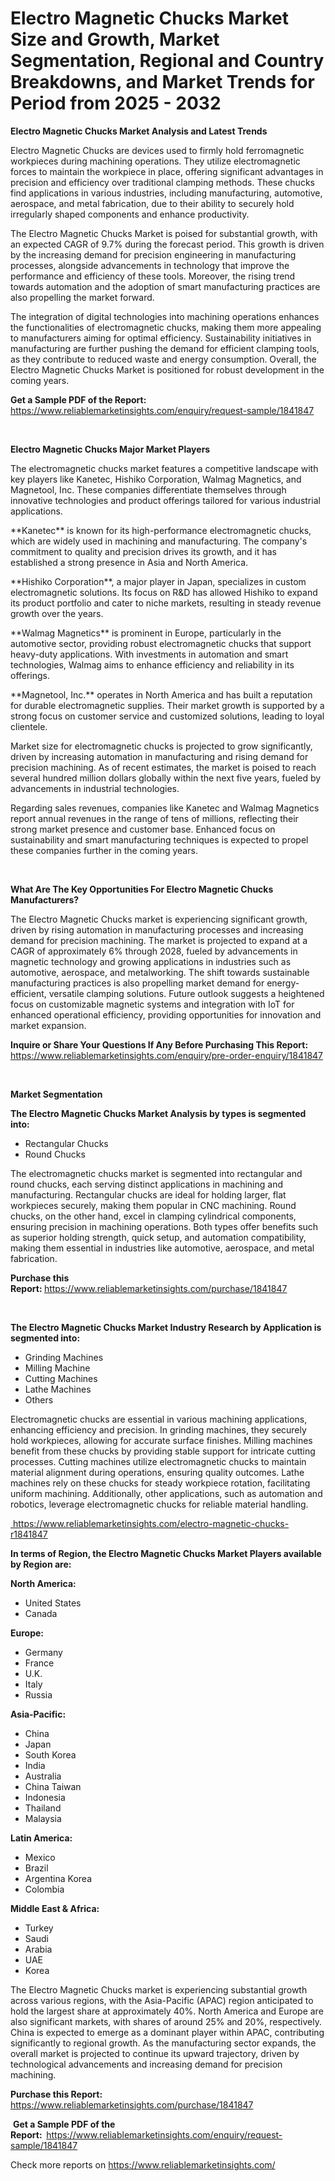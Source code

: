 <p><h1>Electro Magnetic Chucks Market Size and Growth, Market Segmentation, Regional and Country Breakdowns, and Market Trends for Period from 2025 -  2032</h1></p><p><strong>Electro Magnetic Chucks Market Analysis and Latest Trends</strong></p>
<p><p>Electro Magnetic Chucks are devices used to firmly hold ferromagnetic workpieces during machining operations. They utilize electromagnetic forces to maintain the workpiece in place, offering significant advantages in precision and efficiency over traditional clamping methods. These chucks find applications in various industries, including manufacturing, automotive, aerospace, and metal fabrication, due to their ability to securely hold irregularly shaped components and enhance productivity.</p><p>The Electro Magnetic Chucks Market is poised for substantial growth, with an expected CAGR of 9.7% during the forecast period. This growth is driven by the increasing demand for precision engineering in manufacturing processes, alongside advancements in technology that improve the performance and efficiency of these tools. Moreover, the rising trend towards automation and the adoption of smart manufacturing practices are also propelling the market forward. </p><p>The integration of digital technologies into machining operations enhances the functionalities of electromagnetic chucks, making them more appealing to manufacturers aiming for optimal efficiency. Sustainability initiatives in manufacturing are further pushing the demand for efficient clamping tools, as they contribute to reduced waste and energy consumption. Overall, the Electro Magnetic Chucks Market is positioned for robust development in the coming years.</p></p>
<p><strong>Get a Sample PDF of the Report:&nbsp;</strong> <a href="https://www.reliablemarketinsights.com/enquiry/request-sample/1841847?utm_campaign=2197&utm_medium=2&utm_source=Github&utm_content=ia&utm_term=26032025&utm_id=electro-magnetic-chucks">https://www.reliablemarketinsights.com/enquiry/request-sample/1841847</a></p>
<p>&nbsp;</p>
<p><strong>Electro Magnetic Chucks Major Market Players</strong></p>
<p><p>The electromagnetic chucks market features a competitive landscape with key players like Kanetec, Hishiko Corporation, Walmag Magnetics, and Magnetool, Inc. These companies differentiate themselves through innovative technologies and product offerings tailored for various industrial applications.</p><p>**Kanetec** is known for its high-performance electromagnetic chucks, which are widely used in machining and manufacturing. The company's commitment to quality and precision drives its growth, and it has established a strong presence in Asia and North America.</p><p>**Hishiko Corporation**, a major player in Japan, specializes in custom electromagnetic solutions. Its focus on R&D has allowed Hishiko to expand its product portfolio and cater to niche markets, resulting in steady revenue growth over the years.</p><p>**Walmag Magnetics** is prominent in Europe, particularly in the automotive sector, providing robust electromagnetic chucks that support heavy-duty applications. With investments in automation and smart technologies, Walmag aims to enhance efficiency and reliability in its offerings.</p><p>**Magnetool, Inc.** operates in North America and has built a reputation for durable electromagnetic supplies. Their market growth is supported by a strong focus on customer service and customized solutions, leading to loyal clientele.</p><p>Market size for electromagnetic chucks is projected to grow significantly, driven by increasing automation in manufacturing and rising demand for precision machining. As of recent estimates, the market is poised to reach several hundred million dollars globally within the next five years, fueled by advancements in industrial technologies.</p><p>Regarding sales revenues, companies like Kanetec and Walmag Magnetics report annual revenues in the range of tens of millions, reflecting their strong market presence and customer base. Enhanced focus on sustainability and smart manufacturing techniques is expected to propel these companies further in the coming years.</p></p>
<p>&nbsp;</p>
<p><strong>What Are The Key Opportunities For Electro Magnetic Chucks Manufacturers?</strong></p>
<p><p>The Electro Magnetic Chucks market is experiencing significant growth, driven by rising automation in manufacturing processes and increasing demand for precision machining. The market is projected to expand at a CAGR of approximately 6% through 2028, fueled by advancements in magnetic technology and growing applications in industries such as automotive, aerospace, and metalworking. The shift towards sustainable manufacturing practices is also propelling market demand for energy-efficient, versatile clamping solutions. Future outlook suggests a heightened focus on customizable magnetic systems and integration with IoT for enhanced operational efficiency, providing opportunities for innovation and market expansion.</p></p>
<p><strong>Inquire or Share Your Questions If Any Before Purchasing This Report:</strong> <a href="https://www.reliablemarketinsights.com/enquiry/pre-order-enquiry/1841847?utm_campaign=2197&utm_medium=2&utm_source=Github&utm_content=ia&utm_term=26032025&utm_id=electro-magnetic-chucks">https://www.reliablemarketinsights.com/enquiry/pre-order-enquiry/1841847</a></p>
<p>&nbsp;</p>
<p><strong>Market Segmentation</strong></p>
<p><strong>The Electro Magnetic Chucks Market Analysis by types is segmented into:</strong></p>
<p><ul><li>Rectangular Chucks</li><li>Round Chucks</li></ul></p>
<p><p>The electromagnetic chucks market is segmented into rectangular and round chucks, each serving distinct applications in machining and manufacturing. Rectangular chucks are ideal for holding larger, flat workpieces securely, making them popular in CNC machining. Round chucks, on the other hand, excel in clamping cylindrical components, ensuring precision in machining operations. Both types offer benefits such as superior holding strength, quick setup, and automation compatibility, making them essential in industries like automotive, aerospace, and metal fabrication.</p></p>
<p><strong>Purchase this Report:&nbsp;</strong><a href="https://www.reliablemarketinsights.com/purchase/1841847?utm_campaign=2197&utm_medium=2&utm_source=Github&utm_content=ia&utm_term=26032025&utm_id=electro-magnetic-chucks">https://www.reliablemarketinsights.com/purchase/1841847</a></p>
<p>&nbsp;</p>
<p><strong>The Electro Magnetic Chucks Market Industry Research by Application is segmented into:</strong></p>
<p><ul><li>Grinding Machines</li><li>Milling Machine</li><li>Cutting Machines</li><li>Lathe Machines</li><li>Others</li></ul></p>
<p><p>Electromagnetic chucks are essential in various machining applications, enhancing efficiency and precision. In grinding machines, they securely hold workpieces, allowing for accurate surface finishes. Milling machines benefit from these chucks by providing stable support for intricate cutting processes. Cutting machines utilize electromagnetic chucks to maintain material alignment during operations, ensuring quality outcomes. Lathe machines rely on these chucks for steady workpiece rotation, facilitating uniform machining. Additionally, other applications, such as automation and robotics, leverage electromagnetic chucks for reliable material handling.</p></p>
<p><a href="https://www.reliablemarketinsights.com/electro-magnetic-chucks-r1841847?utm_campaign=2197&utm_medium=2&utm_source=Github&utm_content=ia&utm_term=26032025&utm_id=electro-magnetic-chucks">&nbsp;https://www.reliablemarketinsights.com/electro-magnetic-chucks-r1841847</a></p>
<p><strong>In terms of Region, the Electro Magnetic Chucks Market Players available by Region are:</strong></p>
<p>
    <p> <strong> North America: </strong>
        <ul>
            <li>United States</li>
            <li>Canada</li>
        </ul>
        </p> 
    <p> <strong> Europe: </strong>
        <ul>
            <li>Germany</li>
            <li>France</li>
            <li>U.K.</li>
            <li>Italy</li>
            <li>Russia</li>
        </ul>
        </p> 
    <p> <strong> Asia-Pacific: </strong>
        <ul>
            <li>China</li>
            <li>Japan</li>
            <li>South Korea</li>
            <li>India</li>
            <li>Australia</li>
            <li>China Taiwan</li>
            <li>Indonesia</li>
            <li>Thailand</li>
            <li>Malaysia</li>
        </ul>
        </p> 
    <p> <strong> Latin America: </strong>
        <ul>
            <li>Mexico</li>
            <li>Brazil</li>
            <li>Argentina Korea</li>
            <li>Colombia</li>
        </ul>
        </p> 
    <p> <strong> Middle East & Africa: </strong>
        <ul>
            <li>Turkey</li>
            <li>Saudi</li>
            <li>Arabia</li>
            <li>UAE</li>
            <li>Korea</li>
        </ul>
    </p>
    </p>
<p><p>The Electro Magnetic Chucks market is experiencing substantial growth across various regions, with the Asia-Pacific (APAC) region anticipated to hold the largest share at approximately 40%. North America and Europe are also significant markets, with shares of around 25% and 20%, respectively. China is expected to emerge as a dominant player within APAC, contributing significantly to regional growth. As the manufacturing sector expands, the overall market is projected to continue its upward trajectory, driven by technological advancements and increasing demand for precision machining.</p></p>
<p><strong>Purchase this Report: </strong><a href="https://www.reliablemarketinsights.com/purchase/1841847?utm_campaign=2197&utm_medium=2&utm_source=Github&utm_content=ia&utm_term=26032025&utm_id=electro-magnetic-chucks">https://www.reliablemarketinsights.com/purchase/1841847</a></p>
<p>&nbsp;<strong>Get a Sample PDF of the Report:&nbsp;&nbsp;</strong><a href="https://www.reliablemarketinsights.com/enquiry/request-sample/1841847?utm_campaign=2197&utm_medium=2&utm_source=Github&utm_content=ia&utm_term=26032025&utm_id=electro-magnetic-chucks">https://www.reliablemarketinsights.com/enquiry/request-sample/1841847</a></p>
<p><strong></strong></p>
<p>Check more reports on <a href="https://www.reliablemarketinsights.com/?utm_campaign=2197&utm_medium=2&utm_source=Github&utm_content=ia&utm_term=26032025&utm_id=electro-magnetic-chucks">https://www.reliablemarketinsights.com/</a></p>